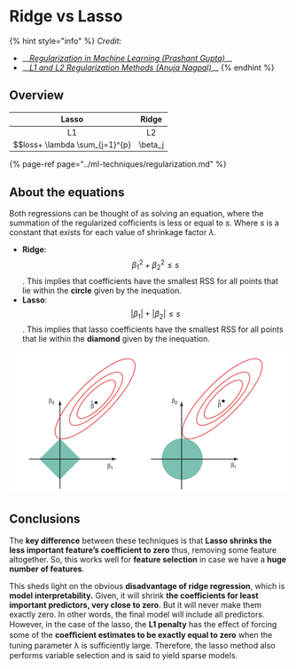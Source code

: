 # Ridge vs Lasso

{% hint style="info" %}
_Credit:_

* \_\_[_Regularization in Machine Learning \(Prashant Gupta\)_](https://towardsdatascience.com/regularization-in-machine-learning-76441ddcf99a)\_\_
* \_\_[_L1 and L2 Regularization Methods_
   _\(Anuja Nagpal\)_](https://towardsdatascience.com/l1-and-l2-regularization-methods-ce25e7fc831c)\_\_
{% endhint %}

## Overview

| Lasso | Ridge |
| :---: | :---: |
| L1 | L2 |
| $$loss+ \lambda \sum_{j=1}^{p} | \beta_j|$$ | $$loss + \lambda \sum_{j=1}^{p} \beta_j^2$$ |

{% page-ref page="../ml-techniques/regularization.md" %}

## About the equations

Both regressions can be thought of as solving an equation, where the summation of the regularized cofficients is less or equal to _s_. Where _s_ is a constant that exists for each value of shrinkage factor _λ._

* **Ridge**: $$\beta_1^2 + \beta_2^2 \le s$$.  This implies that coefficients have the smallest RSS for all points that lie within the **circle** given by the inequation.
* **Lasso**: $$|\beta_1| + |\beta_2| \le s$$. This implies that lasso coefficients have the smallest RSS for all points that lie within the **diamond** given by the inequation.

![Source: An Introduction to Statistical Learning by Gareth James, Daniela Witten, Trevor Hastie, Robert Tibshirani](../../.gitbook/assets/image%20%2870%29.png)

## Conclusions

 The **key difference** between these techniques is that **Lasso shrinks the less important feature’s coefficient to zero** thus, removing some feature altogether. So, this works well for **feature selection** in case we have a **huge number of features**.

 This sheds light on the obvious **disadvantage of ridge regression**, which is **model interpretability.** Given, it will shrink **the coefficients for least important predictors, very close to zero**. But it will never make them exactly zero. In other words, the final model will include all predictors. However, in the case of the lasso, the **L1 penalty** has the eﬀect of forcing some of the **coeﬃcient estimates to be exactly equal to zero** when the tuning parameter λ is suﬃciently large. Therefore, the lasso method also performs variable selection and is said to yield sparse models.

